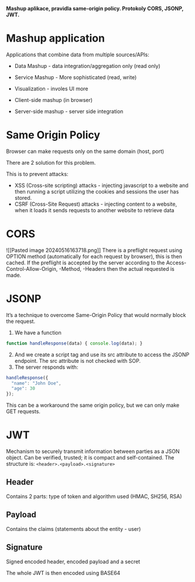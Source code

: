 **Mashup aplikace, pravidla same-origin policy. Protokoly CORS, JSONP, JWT.**

# Mashup application
Applications that combine data from multiple sources/APIs:
- Data Mashup - data integration/aggregation only (read only)
- Service Mashup - More sophisticated (read, write)
- Visualization - involes UI more

- Client-side mashup (in browser)
- Server-side mashup - server side integration

# Same Origin Policy
Browser can make requests only on the same domain (host, port)

There are 2 solution for this problem.

This is to prevent attacks:
- XSS (Cross-site scripting) attacks - injecting javascript to a website and then running a script utilizing the cookies and sessions the user has stored.
- CSRF (Cross-Site Request) attacks - injecting content to a website, when it loads it sends requests to another website to retrieve data
# CORS
![[Pasted image 20240516163718.png]]
There is a preflight request using OPTION method (automatically for each request by browser), this is then cached.
If the preflight is accepted by the server according to the Access-Control-Allow-Origin, -Method, -Headers then the actual requested is made.
# JSONP
It’s a technique to overcome Same-Origin Policy that would normally block the request.

1. We have a function 
```js
function handleResponse(data) { console.log(data); }
```
2. And we create a script tag and use its src attribute to access the JSONP endpoint. The src attribute is not checked with SOP.
3. The server responds with: 
```js
handleResponse({
  "name": "John Doe",
  "age": 30
});
```
This can be a workaround the same origin policy, but we can only make GET requests.
# JWT
Mechanism to securely transmit information between parties as a JSON object.
Can be verified, trusted; it is compact and self-contained. The structure is:
`<header>.<payload>.<signature>`
## Header
Contains 2 parts: type of token and algorithm used (HMAC, SH256, RSA)
## Payload
Contains the claims (statements about the entity - user)
## Signature
Signed encoded header, encoded payload and a secret

The whole JWT is then encoded using BASE64
